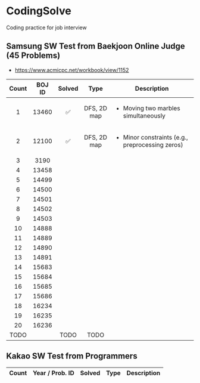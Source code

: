 # CodingSolve
Coding practice for job interview

## Samsung SW Test from Baekjoon Online Judge (45 Problems)
- https://www.acmicpc.net/workbook/view/1152

| Count | BOJ ID | Solved | Type       | Description                                             |
|:------:|:--------:|:--------:|:------------:|---------------------------------------------------------|
|1|13460|✅| DFS, 2D map | <ul><li>Moving two marbles simultaneously</li></ul> |
|2|12100|✅| DFS, 2D map | <ul><li>Minor constraints (e.g., preprocessing zeros)</li></ul> |
|3|3190| |  | |
|4|13458| |  | |
|5|14499| |  | |
|6|14500| |  | |
|7|14501| |  | |
|8|14502| |  | |
|9|14503| |  | |
|10|14888| |  | |
|11|14889| |  | |
|12|14890| |  | |
|13|14891| |  | |
|14|15683| |  | |
|15|15684| |  | |
|16|15685| |  | |
|17|15686| |  | |
|18|16234| |  | |
|19|16235| |  | |
|20|16236| |  | |
|TODO|| TODO | TODO |

## Kakao SW Test from Programmers
| Count | Year / Prob. ID | Solved | Type       | Description                                             |
|:------:|:--------:|:--------:|:------------:|---------------------------------------------------------|
